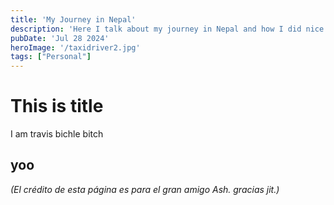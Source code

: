 ```yaml
---
title: 'My Journey in Nepal'
description: 'Here I talk about my journey in Nepal and how I did nice things.'
pubDate: 'Jul 28 2024'
heroImage: '/taxidriver2.jpg'
tags: ["Personal"]
---
```


# This is title
I am travis bichle bitch

## yoo

<i>(El crédito de esta página es para el gran amigo Ash. gracias jit.)</i>
